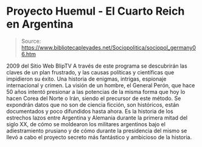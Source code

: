 # Proyecto Huemul - El Cuarto Reich en Argentina

> Source: https://www.bibliotecapleyades.net/Sociopolitica/sociopol_germany06.htm

2009
del Sitio Web
BlipTV
A través de este programa se descubrirán las
claves de un plan frustrado, y las causas políticas y científicas que
impidieron su éxito. Una historia de enigmas, intrigas, espionaje
internacional y crimen.
La visión de un hombre, el General Perón, que
hace 50 años intentó presionar a las potencias de la misma forma que hoy lo
hacen Corea del Norte o
Irán, siendo el precursor de este método.
Se expondrán datos que no son de ciencia ficción, son históricos, están
documentados y poco difundidos hasta ahora.
Es la historia de los estrechos
lazos entre Argentina y Alemania durante la primera mitad del siglo XX, de
cómo se moldearon los militares argentinos bajo el adiestramiento prusiano y
de cómo durante la presidencia del mismo se llevó a cabo el proyecto secreto
más fantástico y ambicioso de la historia.
